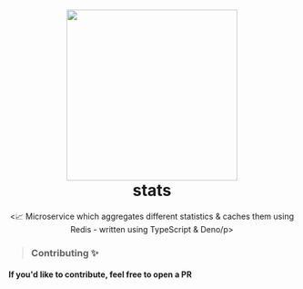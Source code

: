 <div align="center">
    <h1><img src="https://i.imgur.com/eId0hE3.png" width="300px"><br />stats</h1>
    <p><📈 Microservice which aggregates different statistics & caches them using Redis - written using TypeScript & Deno/p>
</div>

> ### Contributing ✨
#### If you'd like to contribute, feel free to open a PR